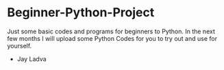 # Beginner-Python-Project
Just some basic codes and programs for beginners to Python.
In the next few months I will upload some Python Codes for you to try out and use for yourself.
- Jay Ladva
